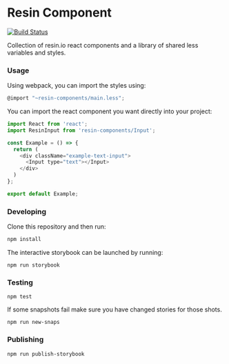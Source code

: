# Resin Component

[![Build Status](https://travis-ci.org/resin-io-modules/resin-components.svg?branch=master)](https://travis-ci.org/resin-io-modules/resin-components)

Collection of resin.io react components and a library of shared less
variables and styles.

### Usage

Using webpack, you can import the styles using:

```js
@import "~resin-components/main.less";
```

You can import the react component you want directly into your project:

```js
import React from 'react';
import ResinInput from 'resin-components/Input';

const Example = () => {
  return (
    <div className="example-text-input">
      <Input type="text"></Input>
    </div>
  )
};

export default Example;
```

### Developing

Clone this repository and then run:

```sh
npm install
```

The interactive storybook can be launched by running:

```
npm run storybook
```

### Testing
```
npm test
```

If some snapshots fail make sure you have changed stories for those shots.
```
npm run new-snaps
```

### Publishing

```
npm run publish-storybook
```
